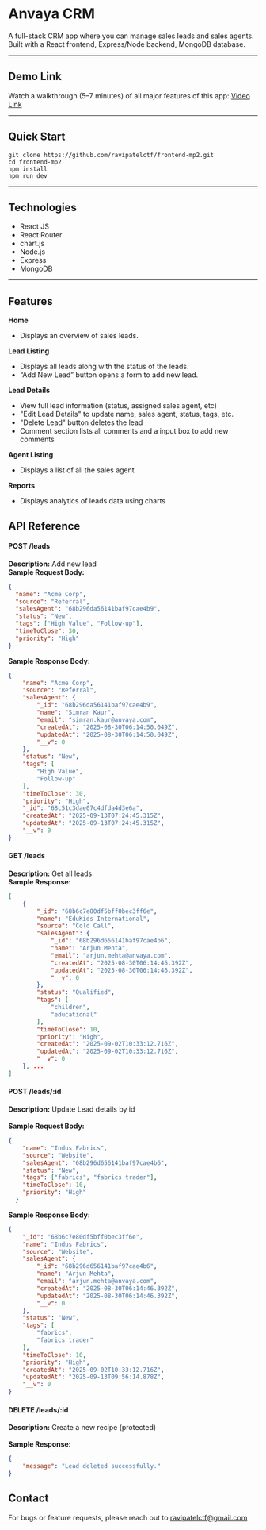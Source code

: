 # Anvaya CRM

A full-stack CRM app where you can manage sales leads and sales agents. 
Built with a React frontend, Express/Node backend, MongoDB database.

---

## Demo Link
Watch a walkthrough (5–7 minutes) of all major features of this app:
[Video Link](https://drive.google.com/drive/folders/1OgSBxnrevRFsLiCMaXhPz7bwGXDh-lrP?usp=drive_link)


---

## Quick Start

```
git clone https://github.com/ravipatelctf/frontend-mp2.git
cd frontend-mp2
npm install
npm run dev
```
---

## Technologies
- React JS
- React Router
- chart.js
- Node.js
- Express
- MongoDB

---

## Features

**Home**
- Displays an overview of sales leads.

**Lead Listing**
- Displays all leads along with the status of the leads.
- “Add New Lead” button opens a form to add new lead.

**Lead Details**
- View full lead information (status, assigned sales agent, etc)
- "Edit Lead Details" to update name, sales agent, status, tags, etc.
- "Delete Lead" button deletes the lead
- Comment section lists all comments and a input box to add new comments

**Agent Listing**
- Displays a list of all the sales agent

**Reports**
- Displays analytics of leads data using charts

## API Reference

#### POST /leads 
**Description:** Add new lead<br>
**Sample Request Body:**
```json
{
  "name": "Acme Corp",
  "source": "Referral",
  "salesAgent": "68b296da56141baf97cae4b9",
  "status": "New",
  "tags": ["High Value", "Follow-up"],
  "timeToClose": 30,
  "priority": "High"
}
```
**Sample Response Body:**
```json
{
    "name": "Acme Corp",
    "source": "Referral",
    "salesAgent": {
        "_id": "68b296da56141baf97cae4b9",
        "name": "Simran Kaur",
        "email": "simran.kaur@anvaya.com",
        "createdAt": "2025-08-30T06:14:50.049Z",
        "updatedAt": "2025-08-30T06:14:50.049Z",
        "__v": 0
    },
    "status": "New",
    "tags": [
        "High Value",
        "Follow-up"
    ],
    "timeToClose": 30,
    "priority": "High",
    "_id": "68c51c3dae07c4dfda4d3e6a",
    "createdAt": "2025-09-13T07:24:45.315Z",
    "updatedAt": "2025-09-13T07:24:45.315Z",
    "__v": 0
}
```

#### **GET	/leads**<br>	 
**Description:** Get all leads<br> 
**Sample Response:**
```json
[
    {
        "_id": "68b6c7e80df5bff0bec3ff6e",
        "name": "EduKids International",
        "source": "Cold Call",
        "salesAgent": {
            "_id": "68b296d656141baf97cae4b6",
            "name": "Arjun Mehta",
            "email": "arjun.mehta@anvaya.com",
            "createdAt": "2025-08-30T06:14:46.392Z",
            "updatedAt": "2025-08-30T06:14:46.392Z",
            "__v": 0
        },
        "status": "Qualified",
        "tags": [
            "children",
            "educational"
        ],
        "timeToClose": 10,
        "priority": "High",
        "createdAt": "2025-09-02T10:33:12.716Z",
        "updatedAt": "2025-09-02T10:33:12.716Z",
        "__v": 0
    }, ...
]
```

#### **POST	/leads/:id**<br>	 	
**Description:** Update Lead details by id<br>		
**Sample Request Body:**
```json
{
    "name": "Indus Fabrics",
    "source": "Website",
    "salesAgent": "68b296d656141baf97cae4b6",
    "status": "New",
    "tags": ["fabrics", "fabrics trader"],
    "timeToClose": 10,
    "priority": "High"
  }
```
**Sample Response Body:**
```json
{
    "_id": "68b6c7e80df5bff0bec3ff6e",
    "name": "Indus Fabrics",
    "source": "Website",
    "salesAgent": {
        "_id": "68b296d656141baf97cae4b6",
        "name": "Arjun Mehta",
        "email": "arjun.mehta@anvaya.com",
        "createdAt": "2025-08-30T06:14:46.392Z",
        "updatedAt": "2025-08-30T06:14:46.392Z",
        "__v": 0
    },
    "status": "New",
    "tags": [
        "fabrics",
        "fabrics trader"
    ],
    "timeToClose": 10,
    "priority": "High",
    "createdAt": "2025-09-02T10:33:12.716Z",
    "updatedAt": "2025-09-13T09:56:14.878Z",
    "__v": 0
}
```

#### **DELETE	/leads/:id**<br> 	
**Description:** Create a new recipe (protected)<br>	
**Sample Response:**
```json
{
    "message": "Lead deleted successfully."
}
```


## Contact
For bugs or feature requests, please reach out to ravipatelctf@gmail.com